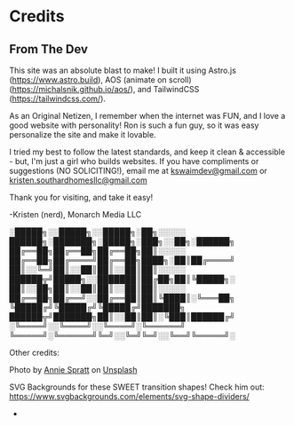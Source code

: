 # Credits

## From The Dev
This site was an absolute blast to make! I built it using Astro.js (https://www.astro.build), AOS (animate on scroll) (https://michalsnik.github.io/aos/), and TailwindCSS (https://tailwindcss.com/). 

As an Original Netizen, I remember when the internet was FUN, and I love a good website with personality! Ron is such a fun guy, so it was easy personalize the site and make it lovable.

I tried my best to follow the latest standards, and keep it clean & accessible - but, I'm just a girl who builds websites. If you have compliments or suggestions (NO SOLICITING!), email me at kswaimdev@gmail.com or kristen.southardhomesllc@gmail.com

Thank you for visiting, and take it easy!

-Kristen (nerd), Monarch Media LLC


░█████╗░░█████╗░░█████╗░██╗░░░░░  ██████╗░███████╗░█████╗░███╗░░██╗░██████╗
██╔══██╗██╔══██╗██╔══██╗██║░░░░░  ██╔══██╗██╔════╝██╔══██╗████╗░██║██╔════╝
██║░░╚═╝██║░░██║██║░░██║██║░░░░░  ██████╦╝█████╗░░███████║██╔██╗██║╚█████╗░
██║░░██╗██║░░██║██║░░██║██║░░░░░  ██╔══██╗██╔══╝░░██╔══██║██║╚████║░╚═══██╗
╚█████╔╝╚█████╔╝╚█████╔╝███████╗  ██████╦╝███████╗██║░░██║██║░╚███║██████╔╝
░╚════╝░░╚════╝░░╚════╝░╚══════╝  ╚═════╝░╚══════╝╚═╝░░╚═╝╚═╝░░╚══╝╚═════╝░

Other credits:

Photo by <a href="https://unsplash.com/@anniespratt?utm_content=creditCopyText&utm_medium=referral&utm_source=unsplash">Annie Spratt</a> on <a href="https://unsplash.com/photos/a-black-and-white-photo-of-a-white-wall-Bf9PT5qVZvM?utm_content=creditCopyText&utm_medium=referral&utm_source=unsplash">Unsplash</a>

SVG Backgrounds for these SWEET transition shapes! Check him out: https://www.svgbackgrounds.com/elements/svg-shape-dividers/

-